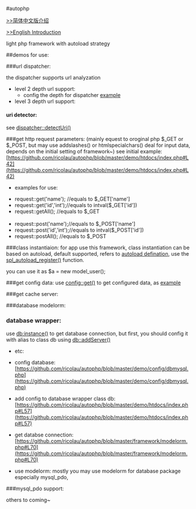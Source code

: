 #autophp

[>>简体中文版介绍](https://github.com/ricolau/autophp/blob/master/README.md)

[>>English Introduction](https://github.com/ricolau/autophp/blob/master/README_en.md)

light php framework with autoload strategy

##demos for use:


###url dispatcher:

the dispatcher supports url analyzation


* level 2 depth url support:
  - config the depth for dispatcher [example](https://github.com/ricolau/autophp/blob/master/demo/htdocs/index.php#L79)
* level 3 depth url support:

#### uri detector:
 see [dispatcher::detectUri()](https://github.com/ricolau/autophp/blob/master/framework/dispatcher.php#L126)

###get http request parameters: 
(mainly equest to oroginal php $_GET or $_POST, but may use addslashes() or  htmlspecialchars() deal for input data, depends on the initial setting of framework~)
see initial example: [https://github.com/ricolau/autophp/blob/master/demo/htdocs/index.php#L42](https://github.com/ricolau/autophp/blob/master/demo/htdocs/index.php#L42)

* examples for use:<br />
 - request::get('name'); //equals to $_GET['name']<br />
 - request::get('id','int');//equals to intval($_GET['id'])<br />
 - request::getAll();   //equals to $_GET<br /><br />
 - request::post('name');//equals to $_POST['name']<br />
 - request::post('id','int');//equals to intval($_POST['id'])<br />
 - request::postAll();   //equals to $_POST

###class instantiaion:
for app use this framework, class instantiation can be based on autoload, default supported, refers to [autoload defination](https://github.com/ricolau/autophp/blob/master/framework/auto.php#L112), use the [spl_autoload_register()](https://github.com/ricolau/autophp/blob/master/framework/auto.php#L33) function.

you can use it as $a = new model_user();

###get config data:
use [config::get()]() to get configured data, as [example](https://github.com/ricolau/autophp/blob/master/demo/htdocs/index.php#L45)

###get cache server:



###database modelorm:



### database wrapper:
use [db:instance()](https://github.com/ricolau/autophp/blob/master/framework/db.php#L22) to get database connection, but first, you should config it with alias to class db using [db::addServer()](https://github.com/ricolau/autophp/blob/master/framework/db.php#L18)

* etc:
 - config database: [https://github.com/ricolau/autophp/blob/master/demo/config/dbmysql.php](https://github.com/ricolau/autophp/blob/master/demo/config/dbmysql.php)
 - add config to database wrapper class db: [https://github.com/ricolau/autophp/blob/master/demo/htdocs/index.php#L57](https://github.com/ricolau/autophp/blob/master/demo/htdocs/index.php#L57)
 - get databse connection:[https://github.com/ricolau/autophp/blob/master/framework/modelorm.php#L70](https://github.com/ricolau/autophp/blob/master/framework/modelorm.php#L70)

 - use modelorm: mostly you may use modelorm for database package especially mysql_pdo,



###mysql_pdo support:












others to coming~
